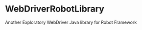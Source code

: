 WebDriverRobotLibrary
=====================

Another Exploratory WebDriver Java library for Robot Framework
